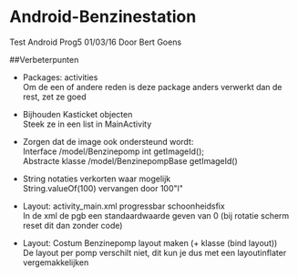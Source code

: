 # Android-Benzinestation
Test Android Prog5 01/03/16
Door Bert Goens

##Verbeterpunten
* Packages: activities  
Om de een of andere reden is deze package anders verwerkt dan de rest, zet ze goed  

* Bijhouden Kasticket objecten  
Steek ze in een list in MainActivity 

* Zorgen dat de image ook ondersteund wordt:  
Interface         /model/Benzinepomp int getImageId();  
Abstracte klasse  /model/BenzinepompBase getImageId() 

* String notaties verkorten waar mogelijk  
String.valueOf(100) vervangen door 100"l"

* Layout: activity_main.xml progressbar schoonheidsfix  
In de xml de pgb een standaardwaarde geven van 0 (bij rotatie scherm reset dit dan zonder code)

* Layout: Costum Benzinepomp layout maken (+ klasse (bind layout))  
De layout per pomp verschilt niet, dit kun je dus met een layoutinflater vergemakkelijken
